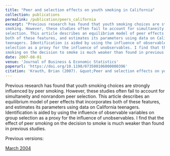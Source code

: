 ```yaml
---
title: "Peer and selection effects on youth smoking in California"
collection: publications
permalink: /publication/peers_california
excerpt: "Previous research has found that youth smoking choices are strongly influenced by peer
smoking. However, these studies often fail to account for simultaneity and nonrandom peer
selection. This article describes an equilibrium model of peer effects that incorporates
both of these features, and estimates its parameters using data on California
teenagers. Identification is aided by using the influence of observable variables on group
selection as a proxy for the influence of unobservables. I find that the effect of peer
smoking on the decision to smoke is much weaker than found in previous studies."
date: 2007-08-01
venue: 'Journal of Business & Economic Statistics'
paperurl: 'https://doi.org/10.1198/073500106000000396'
citation: 'Krauth, Brian (2007). &quot;Peer and selection effects on youth smoking in California.&quot; <i>Journal of Business & Economic Statistics</i>. 25(3).'
---
```

Previous research has found that youth smoking choices are strongly influenced by peer
smoking. However, these studies often fail to account for simultaneity and nonrandom peer
selection. This article describes an equilibrium model of peer effects that incorporates
both of these features, and estimates its parameters using data on California
teenagers. Identification is aided by using the influence of observable variables on group
selection as a proxy for the influence of unobservables. I find that the effect of peer
smoking on the decision to smoke is much weaker than found in previous studies.

Previous versions:

[March 2004](http://www.sfu.ca/~bkrauth/papers/calsmoke.pdf)
